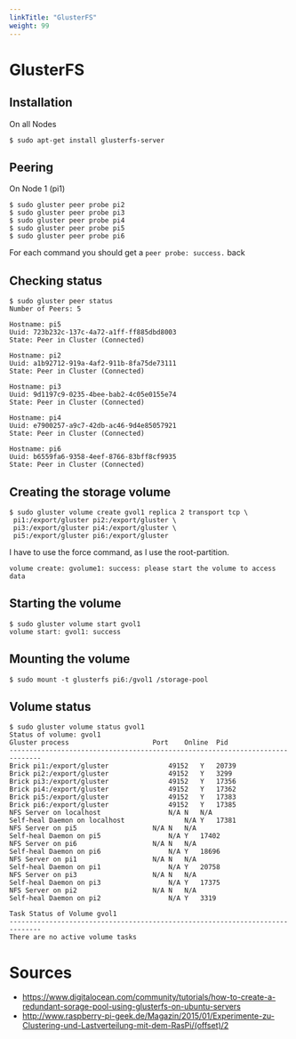 ```yaml
---
linkTitle: "GlusterFS"
weight: 99
---
```


# GlusterFS
## Installation
On all Nodes
```
$ sudo apt-get install glusterfs-server
```
## Peering
On Node 1 (pi1)
```
$ sudo gluster peer probe pi2
$ sudo gluster peer probe pi3
$ sudo gluster peer probe pi4
$ sudo gluster peer probe pi5
$ sudo gluster peer probe pi6
```
For each command you should get a `peer probe: success.` back
## Checking status
```
$ sudo gluster peer status
Number of Peers: 5

Hostname: pi5
Uuid: 723b232c-137c-4a72-a1ff-ff885dbd8003
State: Peer in Cluster (Connected)

Hostname: pi2
Uuid: a1b92712-919a-4af2-911b-8fa75de73111
State: Peer in Cluster (Connected)

Hostname: pi3
Uuid: 9d1197c9-0235-4bee-bab2-4c05e0155e74
State: Peer in Cluster (Connected)

Hostname: pi4
Uuid: e7900257-a9c7-42db-ac46-9d4e85057921
State: Peer in Cluster (Connected)

Hostname: pi6
Uuid: b6559fa6-9358-4eef-8766-83bff8cf9935
State: Peer in Cluster (Connected)
```

## Creating the storage volume
```
$ sudo gluster volume create gvol1 replica 2 transport tcp \
 pi1:/export/gluster pi2:/export/gluster \
 pi3:/export/gluster pi4:/export/gluster \
 pi5:/export/gluster pi6:/export/gluster
```
I have to use the force command, as I use the root-partition.
```
volume create: gvolume1: success: please start the volume to access data
```

## Starting the volume
```
$ sudo gluster volume start gvol1
volume start: gvol1: success
```

## Mounting the volume
```
$ sudo mount -t glusterfs pi6:/gvol1 /storage-pool
```

## Volume status
```
$ sudo gluster volume status gvol1
Status of volume: gvol1
Gluster process						Port	Online	Pid
------------------------------------------------------------------------------
Brick pi1:/export/gluster				49152	Y	20739
Brick pi2:/export/gluster				49152	Y	3299
Brick pi3:/export/gluster				49152	Y	17356
Brick pi4:/export/gluster				49152	Y	17362
Brick pi5:/export/gluster				49152	Y	17383
Brick pi6:/export/gluster				49152	Y	17385
NFS Server on localhost					N/A	N	N/A
Self-heal Daemon on localhost				N/A	Y	17381
NFS Server on pi5					N/A	N	N/A
Self-heal Daemon on pi5					N/A	Y	17402
NFS Server on pi6					N/A	N	N/A
Self-heal Daemon on pi6					N/A	Y	18696
NFS Server on pi1					N/A	N	N/A
Self-heal Daemon on pi1					N/A	Y	20758
NFS Server on pi3					N/A	N	N/A
Self-heal Daemon on pi3					N/A	Y	17375
NFS Server on pi2					N/A	N	N/A
Self-heal Daemon on pi2					N/A	Y	3319

Task Status of Volume gvol1
------------------------------------------------------------------------------
There are no active volume tasks
```

# Sources
* https://www.digitalocean.com/community/tutorials/how-to-create-a-redundant-sorage-pool-using-glusterfs-on-ubuntu-servers
* http://www.raspberry-pi-geek.de/Magazin/2015/01/Experimente-zu-Clustering-und-Lastverteilung-mit-dem-RasPi/(offset)/2